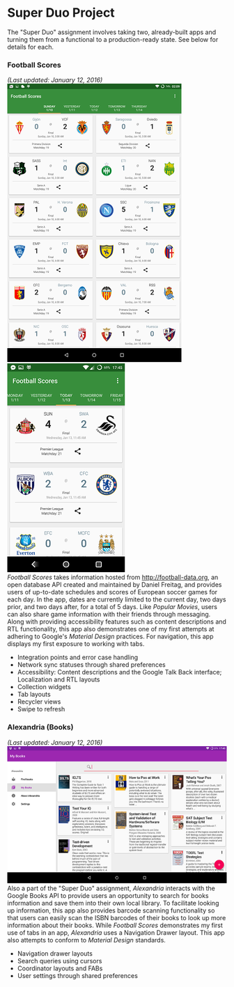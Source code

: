# Super Duo Project
The "Super Duo" assignment involves taking two, already-built apps and turning them from a functional to a production-ready state. See below for details for each.

### Football Scores
<em>(Last updated: January 12, 2016)</em><br>
<img src="https://github.com/TROD-123/android-nanodegree/blob/master/website/images/screenshot_footballscores-tablet-portrait.png"/>
<img src="https://github.com/TROD-123/android-nanodegree/blob/master/website/images/screenshot_books-phone-portrait.png"/><br>
<em>Football Scores</em> takes information hosted from http://football-data.org, an open database API created and maintained by Daniel Freitag, and provides users of up-to-date schedules and scores of European soccer games for each day. In the app, dates are currently limited to the current day, two days prior, and two days after, for a total of 5 days. Like <em>Popular Movies</em>, users can also share game information with their friends through messaging. Along with providing accessibility features such as content descriptions and RTL functionality, this app also demonstrates one of my first attempts at adhering to Google's <em>Material Design</em> practices. For navigation, this app displays my first exposure to working with tabs.
<ul>
	<li>Integration points and error case handling</li>
	<li>Network sync statuses through shared preferences</li>
	<li>Accessibility: Content descriptions and the Google Talk Back interface; Localization and RTL layouts</li>
	<li>Collection widgets</li>
	<li>Tab layouts</li>
	<li>Recycler views</li>
	<li>Swipe to refresh</li>
</ul>
<p/>

### Alexandria (Books)
<em>(Last updated: January 12, 2016)</em><br>
<img src="https://github.com/TROD-123/android-nanodegree/blob/master/website/images/screenshot_books-tablet-landscape.png"/><br>
Also a part of the "Super Duo" assignment, <em>Alexandria</em> interacts with the Google Books API to provide users an opportunity to search for books information and save them into their own local library. To facilitate looking up information, this app also provides barcode scanning functionality so that users can easily scan the ISBN barcodes of their books to look up more information about their books. While <em>Football Scores</em> demonstrates my first use of tabs in an app, <em>Alexandria</em> uses a Navigation Drawer layout. This app also attempts to conform to <em>Material Design</em> standards.
<ul>
	<li>Navigation drawer layouts</li>
	<li>Search queries using cursors</li>
	<li>Coordinator layouts and FABs</li>
	<li>User settings through shared preferences</li>
</ul>
</p>
